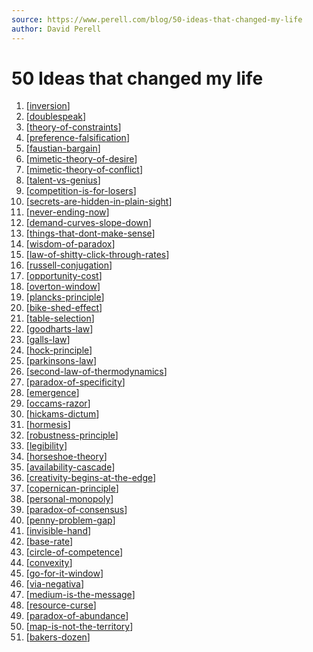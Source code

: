 ```yaml
---
source: https://www.perell.com/blog/50-ideas-that-changed-my-life
author: David Perell
---
```


# 50 Ideas that changed my life
1.  [[inversion]]
2.  [[doublespeak]]
3.  [[theory-of-constraints]]
4.  [[preference-falsification]]
5.  [[faustian-bargain]]
6.  [[mimetic-theory-of-desire]]
7.  [[mimetic-theory-of-conflict]]
8.  [[talent-vs-genius]]
9.  [[competition-is-for-losers]]
10. [[secrets-are-hidden-in-plain-sight]]
11. [[never-ending-now]]
12. [[demand-curves-slope-down]]
13. [[things-that-dont-make-sense]]
14. [[wisdom-of-paradox]]
15. [[law-of-shitty-click-through-rates]]
16. [[russell-conjugation]]
17. [[opportunity-cost]]
18. [[overton-window]]
19. [[plancks-principle]]
20. [[bike-shed-effect]]
21. [[table-selection]]
22. [[goodharts-law]]
23. [[galls-law]]
24. [[hock-principle]]
25. [[parkinsons-law]]
26. [[second-law-of-thermodynamics]]
27. [[paradox-of-specificity]]
28. [[emergence]]
29. [[occams-razor]]
30. [[hickams-dictum]]
31. [[hormesis]]
32. [[robustness-principle]]
33. [[legibility]]
34. [[horseshoe-theory]]
35. [[availability-cascade]]
36. [[creativity-begins-at-the-edge]]
37. [[copernican-principle]]
38. [[personal-monopoly]]
39. [[paradox-of-consensus]]
40. [[penny-problem-gap]]
41. [[invisible-hand]]
42. [[base-rate]]
43. [[circle-of-competence]]
44. [[convexity]]
45. [[go-for-it-window]]
46. [[via-negativa]]
47. [[medium-is-the-message]]
48. [[resource-curse]] 
49. [[paradox-of-abundance]]
50. [[map-is-not-the-territory]]
51. [[bakers-dozen]]

[//begin]: # "Autogenerated link references for markdown compatibility"
[inversion]: ../principles/inversion.md "Inversion"
[doublespeak]: ../principles/doublespeak.md "Doublespeak"
[theory-of-constraints]: ../principles/theory-of-constraints.md "Theory of Constraints"
[preference-falsification]: ../principles/preference-falsification.md "Preference Falsification"
[faustian-bargain]: ../principles/faustian-bargain.md "Faustian Bargain"
[mimetic-theory-of-desire]: ../principles/mimetic-theory-of-desire.md "Mimetic Theory of Desire"
[mimetic-theory-of-conflict]: ../principles/mimetic-theory-of-conflict.md "Mimetic Theory of Conflict"
[talent-vs-genius]: ../principles/talent-vs-genius.md "Talent vs Genius"
[competition-is-for-losers]: ../principles/competition-is-for-losers.md "Competition is for Losers"
[secrets-are-hidden-in-plain-sight]: ../principles/secrets-are-hidden-in-plain-sight.md "Secrets are Hidden in Plain Sight"
[never-ending-now]: ../principles/never-ending-now.md "The Never Ending Now"
[demand-curves-slope-down]: ../principles/demand-curves-slope-down.md "Demand Curves slope Down"
[things-that-dont-make-sense]: ../principles/things-that-dont-make-sense.md "Look for Things that Don't Make Sense"
[wisdom-of-paradox]: ../principles/wisdom-of-paradox.md "The Wisdom of Paradox"
[law-of-shitty-click-through-rates]: ../principles/law-of-shitty-click-through-rates.md "Law of Shitty Click-Through Rates"
[russell-conjugation]: ../principles/russell-conjugation.md "Russell Conjugation"
[opportunity-cost]: ../principles/opportunity-cost.md "Opportunity Cost"
[overton-window]: ../principles/overton-window.md "Overton Window"
[plancks-principle]: ../principles/plancks-principle.md "Planck's Principle"
[bike-shed-effect]: ../principles/bike-shed-effect.md "Bike-Shed Effect"
[table-selection]: ../principles/table-selection.md "Table Selection"
[goodharts-law]: ../principles/goodharts-law.md "Goodhart's Law"
[galls-law]: ../principles/galls-law.md "Gall's Law"
[hock-principle]: ../principles/hock-principle.md "Hock Principle"
[parkinsons-law]: ../principles/parkinsons-law.md "Parkinson's Law"
[second-law-of-thermodynamics]: ../principles/second-law-of-thermodynamics.md "Second Law of Thermodynamics"
[paradox-of-specificity]: ../principles/paradox-of-specificity.md "The Paradox of Specificity"
[emergence]: ../principles/emergence.md "Emergence"
[occams-razor]: ../principles/occams-razor.md "Occam's Razor"
[hickams-dictum]: ../principles/hickams-dictum.md "Hickam's Dictum"
[hormesis]: ../principles/hormesis.md "Hormesis"
[robustness-principle]: ../principles/robustness-principle.md "Robustness Principle"
[legibility]: ../principles/legibility.md "Legibility"
[horseshoe-theory]: ../principles/horseshoe-theory.md "Horseshoe Theory"
[availability-cascade]: ../principles/availability-cascade.md "Availability Cascade"
[creativity-begins-at-the-edge]: ../principles/creativity-begins-at-the-edge.md "Creativity Begins at the Edge"
[copernican-principle]: ../principles/copernican-principle.md "The Copernican Principle"
[personal-monopoly]: ../principles/personal-monopoly.md "Personal Monopoly"
[paradox-of-consensus]: ../principles/paradox-of-consensus.md "Paradox of Consensus"
[penny-problem-gap]: ../principles/penny-problem-gap.md "Penny Problem Gap"
[invisible-hand]: ../principles/invisible-hand.md "The Invisible Hand"
[base-rate]: ../principles/base-rate.md "Base Rate"
[circle-of-competence]: ../principles/circle-of-competence.md "Circle of Competence"
[convexity]: ../principles/convexity.md "Convexity"
[go-for-it-window]: ../principles/go-for-it-window.md "The Go-For-It Window"
[via-negativa]: ../principles/via-negativa.md "Via Negativa"
[medium-is-the-message]: ../principles/medium-is-the-message.md "The Medium is the Message"
[resource-curse]: ../principles/resource-curse.md "Resource Curse"
[paradox-of-abundance]: ../principles/paradox-of-abundance.md "The Paradox of Abundance"
[map-is-not-the-territory]: ../principles/map-is-not-the-territory.md "The Map is not the Territory"
[bakers-dozen]: ../principles/bakers-dozen.md "Baker's Dozen"
[//end]: # "Autogenerated link references"
